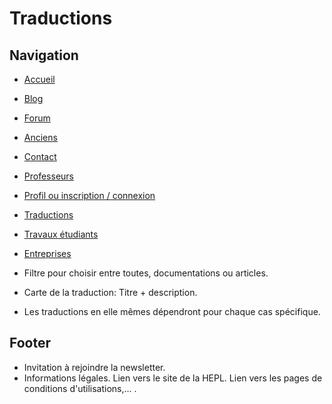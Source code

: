 # Traductions
## Navigation
- [Accueil](./acceil.md)
- [Blog](./blog.md)
- [Forum](./forum.md)
- [Anciens](./anciens.md)
- [Contact](./contact.md)
- [Professeurs](./professeurs.md)
- [Profil ou inscription / connexion](./inscription)
- [Traductions](./traductions)
- [Travaux étudiants](./projets_etudiants)
- [Entreprises](./entreprise)

- Filtre pour choisir entre toutes, documentations ou articles.
- Carte de la traduction: Titre + description.
- Les traductions en elle mêmes dépendront pour chaque cas spécifique.

## Footer
- Invitation à rejoindre la newsletter.
- Informations légales. Lien vers le site de la HEPL. Lien vers les pages de conditions d'utilisations,... .

